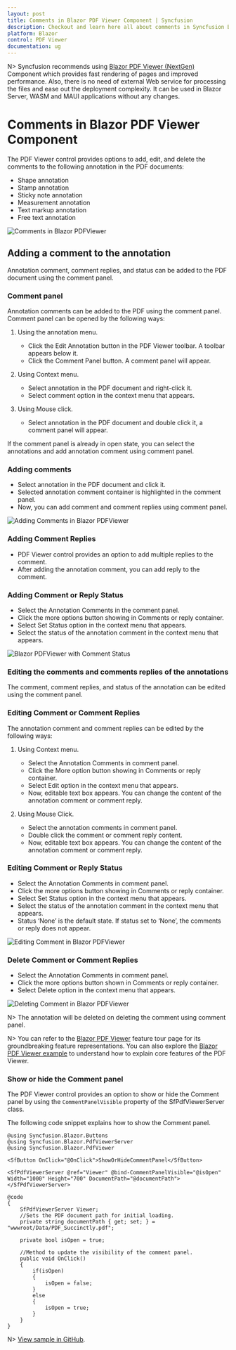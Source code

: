 ```yaml
---
layout: post
title: Comments in Blazor PDF Viewer Component | Syncfusion
description: Checkout and learn here all about comments in Syncfusion Blazor PDF Viewer component and much more details.
platform: Blazor
control: PDF Viewer
documentation: ug
---
```


N> Syncfusion recommends using [Blazor PDF Viewer (NextGen)](https://blazor.syncfusion.com/documentation/pdfviewer-2/getting-started/server-side-application) Component which provides fast rendering of pages and improved performance. Also, there is no need of external Web service for processing the files and ease out the deployment complexity. It can be used in Blazor Server, WASM and MAUI applications without any changes.

# Comments in Blazor PDF Viewer Component

The PDF Viewer control provides options to add, edit, and delete the comments to the following annotation in the PDF documents:

* Shape annotation
* Stamp annotation
* Sticky note annotation
* Measurement annotation
* Text markup annotation
* Free text annotation

![Comments in Blazor PDFViewer](../../pdfviewer/images/blazor-pdfviewer-comments.png)

## Adding a comment to the annotation

Annotation comment, comment replies, and status can be added to the PDF document using the comment panel.

### Comment panel

Annotation comments can be added to the PDF using the comment panel. Comment panel can be opened by the following ways:

1. Using the annotation menu.

    * Click the Edit Annotation button in the PDF Viewer toolbar. A toolbar appears below it.
    * Click the Comment Panel button. A comment panel will appear.

2. Using Context menu.

    * Select annotation in the PDF document and right-click it.
    * Select comment option in the context menu that appears.

3. Using Mouse click.

    * Select annotation in the PDF document and double click it, a comment panel will appear.

If the comment panel is already in open state, you can select the annotations and add annotation comment using comment panel.

### Adding comments

* Select annotation in the PDF document and click it.
* Selected annotation comment container is highlighted in the comment panel.
* Now, you can add comment and comment replies using comment panel.

![Adding Comments in Blazor PDFViewer](../../pdfviewer/images/blazor-pdfviewer-add-new-comment.png)

### Adding Comment Replies

* PDF Viewer control provides an option to add multiple replies to the comment.
* After adding the annotation comment, you can add reply to the comment.

### Adding Comment or Reply Status

* Select the Annotation Comments in the comment panel.
* Click the more options button showing in Comments or reply container.
* Select Set Status option in the context menu that appears.
* Select the status of the annotation comment in the context menu that appears.

![Blazor PDFViewer with Comment Status](../../pdfviewer/images/blazor-pdfviewer-comment-status.png)

### Editing the comments and comments replies of the annotations

The comment, comment replies, and status of the annotation can be edited using the comment panel.

### Editing Comment or Comment Replies

The annotation comment and comment replies can be edited by the following ways:

1. Using Context menu.

    * Select the Annotation Comments in comment panel.
    * Click the More option button showing in Comments or reply container.
    * Select Edit option in the context menu that appears.
    * Now, editable text box appears. You can change the content of the annotation comment or comment reply.

2. Using Mouse Click.

    * Select the annotation comments in comment panel.
    * Double click the comment or comment reply content.
    * Now, editable text box appears. You can change the content of the annotation comment or comment reply.

### Editing Comment or Reply Status

* Select the Annotation Comments in comment panel.
* Click the more options button showing in Comments or reply container.
* Select Set Status option in the context menu that appears.
* Select the status of the annotation comment in the context menu that appears.
* Status ‘None’ is the default state. If status set to ‘None’, the comments or reply does not appear.

![Editing Comment in Blazor PDFViewer](../../pdfviewer/images/blazor-pdfviewer-comment-editing.png)

### Delete Comment or Comment Replies

* Select the Annotation Comments in comment panel.
* Click the more options button shown in Comments or reply container.
* Select Delete option in the context menu that appears.

![Deleting Comment in Blazor PDFViewer](../../pdfviewer/images/blazor-pdfviewer-delete-comments.png)

N> The annotation will be deleted on deleting the comment using comment panel.

N> You can refer to the [Blazor PDF Viewer](https://www.syncfusion.com/blazor-components/blazor-pdf-viewer) feature tour page for its groundbreaking feature representations. You can also explore the [Blazor PDF Viewer example](https://blazor.syncfusion.com/demos/pdf-viewer/default-functionalities?theme=bootstrap5) to understand how to explain core features of the PDF Viewer.

### Show or hide the Comment panel

The PDF Viewer control provides an option to show or hide the Comment panel by using the `CommentPanelVisible` property of the SfPdfViewerServer class.

The following code snippet explains how to show the Comment panel.

```cshtml
@using Syncfusion.Blazor.Buttons
@using Syncfusion.Blazor.PdfViewerServer
@using Syncfusion.Blazor.PdfViewer

<SfButton OnClick="@OnClick">ShowOrHideCommentPanel</SfButton>

<SfPdfViewerServer @ref="Viewer" @bind-CommentPanelVisible="@isOpen" Width="1000" Height="700" DocumentPath="@documentPath">   
</SfPdfViewerServer>

@code
{
    SfPdfViewerServer Viewer;
    //Sets the PDF document path for initial loading.
    private string documentPath { get; set; } = "wwwroot/Data/PDF_Succinctly.pdf";

    private bool isOpen = true;

    //Method to update the visibility of the comment panel.
    public void OnClick()
    {
        if(isOpen)
        {
            isOpen = false;
        }
        else
        {
            isOpen = true;
        }
    }
}
```
N> [View sample in GitHub](https://github.com/SyncfusionExamples/blazor-pdf-viewer-examples/tree/master/Annotations/Comment%20Panel/Show%20or%20hide%20comment%20panel).
